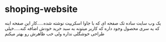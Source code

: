 # shoping-website
یک وب سایت ساده تک صفحه ای که با جاوا اسکریپت نوشته شده.....کار این صفحه اینه که یه سری محصول وجود داره که کاربر میتونه به سبد خرید خودش اضافه کنه.....خیلی طراحی خوشگلی نداره ولی خب ظاهرش رو بهتر میکنم
